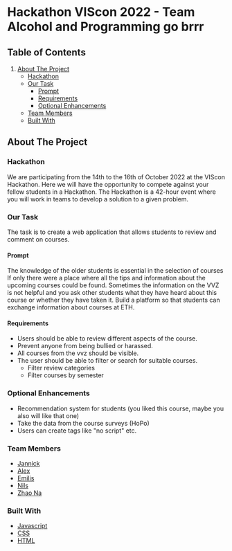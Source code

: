 # Hackathon VIScon 2022 - Team Alcohol and Programming go brrr
## Table of Contents

1. [About The Project](#about-the-project)
   - [Hackathon](#hackathon) 
   - [Our Task](#our-task)
      - [Prompt](#prompt)
      - [Requirements](#requirements)
      - [Optional Enhancements](#optional-enhancements)
   - [Team Members](#team-members)
   - [Built With](#built-with)
   

## About The Project
### Hackathon
We are participating from the 14th to the 16th of October 2022 at the VIScon Hackathon.
Here we will have the opportunity to compete against your fellow students in a Hackathon.
The Hackathon is a 42-hour event where you will work in teams to develop a solution to a given problem.

### Our Task
The task is to create a web application that allows students to review and comment on courses.

#### Prompt
The knowledge of the older students is essential in the selection of courses If only there were a place where all the
tips and information about the upcoming courses could be found. Sometimes the information on the VVZ is not helpful and
you ask other students what they have heard about this course or whether they have taken it. Build a platform so that
students can exchange information about courses at ETH.

#### Requirements
- Users should be able to review different aspects of the course.
- Prevent anyone from being bullied or harassed.
- All courses from the vvz should be visible.
- The user should be able to filter or search for suitable courses.
   - Filter review categories
   - Filter courses by semester

### Optional Enhancements
- Recommendation system for students (you liked this course, maybe you also will like that one)
- Take the data from the course surveys (HoPo)
- Users can create tags like "no script" etc.

### Team Members
- [Jannick](https://github.com/IQisMySenpai)
- [Alex](https://github.com/AliSot2000)
- [Emilis](https://github.com/eguzys)
- [Nils](https://github.com/nilsegger)
- [Zhao Na](https://github.com/zhaona99)

### Built With

- [Javascript](https://www.javascript.com)
- [CSS](https://developer.mozilla.org/en-US/docs/Glossary/CSS)
- [HTML](https://developer.mozilla.org/en-US/docs/Glossary/HTML)